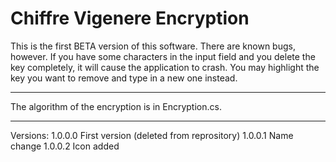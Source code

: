 Chiffre Vigenere Encryption
======================
This is the first BETA version of this software. There are known bugs, however.
If you have some characters in the input field and you delete the key completely, it will cause the application to crash.
You may highlight the key you want to remove and type in a new one instead.
______________________
The algorithm of the encryption is in Encryption.cs.
______________________
Versions:
1.0.0.0 First version (deleted from reprository)
1.0.0.1 Name change
1.0.0.2 Icon added
